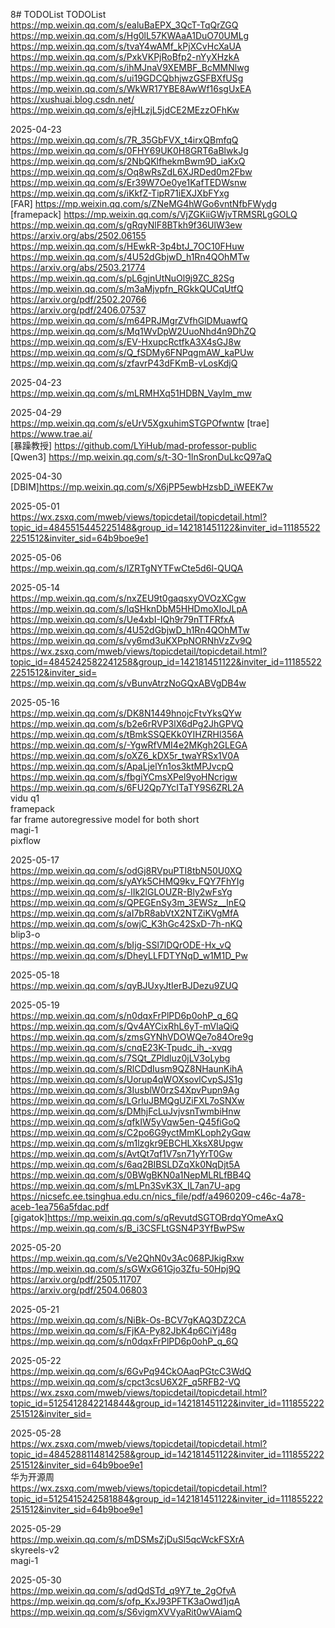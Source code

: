 8# TODOList
TODOList  
https://mp.weixin.qq.com/s/ealuBaEPX_3QcT-TqQrZGQ  
https://mp.weixin.qq.com/s/Hg0lL57KWAaA1DuO70UMLg  
https://mp.weixin.qq.com/s/tvaY4wAMf_kPjXCvHcXaUA  
https://mp.weixin.qq.com/s/PxkVKPjRoBfp2-nYyXHzkA  
https://mp.weixin.qq.com/s/ihMJnaV9XEMBF_BcMMNlwg  
https://mp.weixin.qq.com/s/ui19GDCQbhjwzGSFBXfUSg  
https://mp.weixin.qq.com/s/WkWR17YBE8AwWf16sgUxEA  
https://xushuai.blog.csdn.net/  
https://mp.weixin.qq.com/s/ejHLzjL5jdCE2MEzzOFhKw  

2025-04-23  
https://mp.weixin.qq.com/s/7R_35GbFVX_t4irxQBmfqQ  
https://mp.weixin.qq.com/s/0FHY69UK0H8GRT6aBlwkJg  
https://mp.weixin.qq.com/s/2NbQKlfhekmBwm9D_iaKxQ  
https://mp.weixin.qq.com/s/Oq8wRsZdL6XJRDed0m2Fbw  
https://mp.weixin.qq.com/s/Er39W7Oe0ye1KafTEDWsnw  
https://mp.weixin.qq.com/s/iKkfZ-TipR71iEXJXbFYxg  
[FAR] https://mp.weixin.qq.com/s/ZNeMG4hWGo6vntNfbFWydg   
[framepack] https://mp.weixin.qq.com/s/VjZGKiiGWjvTRMSRLgGOLQ   
https://mp.weixin.qq.com/s/gRqyNlF8BTkh9f36UlW3ew  
https://arxiv.org/abs/2502.06155  
https://mp.weixin.qq.com/s/HEwkR-3p4btJ_7OC10FHuw  
https://mp.weixin.qq.com/s/4U52dGbjwD_h1Rn4QOhMTw  
https://arxiv.org/abs/2503.21774  
https://mp.weixin.qq.com/s/pL6gjnUtNuOl9j9ZC_82Sg  
https://mp.weixin.qq.com/s/m3aMjvpfn_RGkkQUCqUtfQ  
https://arxiv.org/pdf/2502.20766  
https://arxiv.org/pdf/2406.07537  
https://mp.weixin.qq.com/s/m64PRJMgrZVfhGlDMuawfQ  
https://mp.weixin.qq.com/s/Mq1WvDpW2UuoNhd4n9DhZQ  
https://mp.weixin.qq.com/s/EV-HxupcRctfkA3X4sGJ8w  
https://mp.weixin.qq.com/s/Q_fSDMy6FNPqgmAW_kaPUw  
https://mp.weixin.qq.com/s/zfavrP43dFKmB-vLosKdjQ  

2025-04-23  
https://mp.weixin.qq.com/s/mLRMHXq51HDBN_Vaylm_mw  

2025-04-29  
https://mp.weixin.qq.com/s/eUrV5XgxuhimSTGPOfwntw
[trae] https://www.trae.ai/  
[暴躁教授] https://github.com/LYiHub/mad-professor-public  
[Qwen3] https://mp.weixin.qq.com/s/t-3O-1lnSronDuLkcQ97aQ  

2025-04-30  
[DBIM]https://mp.weixin.qq.com/s/X6jPP5ewbHzsbD_iWEEK7w  

2025-05-01  
https://wx.zsxq.com/mweb/views/topicdetail/topicdetail.html?topic_id=4845515445225148&group_id=142181451122&inviter_id=111855222251512&inviter_sid=64b9boe9e1  

2025-05-06  
https://mp.weixin.qq.com/s/IZRTgNYTFwCte5d6l-QUQA  

2025-05-14  
https://mp.weixin.qq.com/s/nxZEU9t0gaqsxyOVOzXCgw  
https://mp.weixin.qq.com/s/lqSHknDbM5HHDmoXIoJLpA  
https://mp.weixin.qq.com/s/Ue4xbI-IQh9r79nTTFRfxA  
https://mp.weixin.qq.com/s/4U52dGbjwD_h1Rn4QOhMTw  
https://mp.weixin.qq.com/s/vy6md3uKXPpNORNhVzZv9Q  
https://wx.zsxq.com/mweb/views/topicdetail/topicdetail.html?topic_id=4845242582241258&group_id=142181451122&inviter_id=111855222251512&inviter_sid=  
https://mp.weixin.qq.com/s/vBunvAtrzNoGQxABVgDB4w  

2025-05-16  
https://mp.weixin.qq.com/s/DK8N1449hnojcFtvYksQYw  
https://mp.weixin.qq.com/s/b2e6rRVP3lX6dPg2JhGPVQ  
https://mp.weixin.qq.com/s/tBmkSSQEKk0YIHZRHl356A  
https://mp.weixin.qq.com/s/-YgwRfVMI4e2MKgh2GLEGA  
https://mp.weixin.qq.com/s/oXZ6_kDX5r_twaYRSx1V0A  
https://mp.weixin.qq.com/s/ApaLjelYn1os3ktMPJvcpQ  
https://mp.weixin.qq.com/s/fbgiYCmsXPel9yoHNcrigw  
https://mp.weixin.qq.com/s/6FU2Qp7YcITaTY9S6ZRL2A  
vidu q1  
framepack  
far frame autoregressive model for both short  
magi-1  
pixflow  

2025-05-17  
https://mp.weixin.qq.com/s/odGj8RVpuPTI8tbN50U0XQ  
https://mp.weixin.qq.com/s/yAYk5CHMQ9kv_FQY7FhYIg  
https://mp.weixin.qq.com/s/-lIk2lGLOUZR-Bly2wFsYg  
https://mp.weixin.qq.com/s/QPEGEnSy3m_3EWSz__lnEQ  
https://mp.weixin.qq.com/s/aI7bR8abVtX2NTZiKVgMfA  
https://mp.weixin.qq.com/s/owjC_K3hGc42SxD-7h-nKQ  
blip3-o  
https://mp.weixin.qq.com/s/bIjg-SSl7lDQrODE-Hx_vQ  
https://mp.weixin.qq.com/s/DheyLLFDTYNqD_w1M1D_Pw    

2025-05-18  
https://mp.weixin.qq.com/s/qyBJUxyJtIerBJDezu9ZUQ  

2025-05-19  
https://mp.weixin.qq.com/s/n0dqxFrPlPD6p0ohP_q_6Q  
https://mp.weixin.qq.com/s/Qv4AYCixRhL6yT-mVlaQiQ  
https://mp.weixin.qq.com/s/zmsGYNhVDOWQe7o84Ore9g  
https://mp.weixin.qq.com/s/cnqE23K-Tpudc_ih_-xvqg  
https://mp.weixin.qq.com/s/7SQt_ZPldluz0jLV3oLybg  
https://mp.weixin.qq.com/s/RlCDdIusm9QZ8NHaunKihA  
https://mp.weixin.qq.com/s/Uorup4qWOXsovlCvpSJS1g  
https://mp.weixin.qq.com/s/3IusblW0rzS4XpvPupn9Ag  
https://mp.weixin.qq.com/s/LGrluJBMQgUZiFXL7oSNXw  
https://mp.weixin.qq.com/s/DMhjFcLuJvjvsnTwmbiHnw  
https://mp.weixin.qq.com/s/qfkIW5yVqw5en-Q45fiGoQ  
https://mp.weixin.qq.com/s/C2po6G9yctMmKLoph2yGqw  
https://mp.weixin.qq.com/s/m1lzgkr9EBCHLXksX8Upgw  
https://mp.weixin.qq.com/s/AvtQt7qf1V7sn71yYrT0Gw  
https://mp.weixin.qq.com/s/6aq2BIBSLDZqXk0NqDjt5A  
https://mp.weixin.qq.com/s/0BWgBKN0a1NepMLRLfBB4Q  
https://mp.weixin.qq.com/s/mLPn3SvK3X_IL7an7U-apg  
https://nicsefc.ee.tsinghua.edu.cn/nics_file/pdf/a4960209-c46c-4a78-aceb-1ea756a5fdac.pdf  
[gigatok]https://mp.weixin.qq.com/s/qRevutdSGTOBrdqYOmeAxQ  
https://mp.weixin.qq.com/s/B_i3CSFLtGSN4P3YfBwPSw  

2025-05-20  
https://mp.weixin.qq.com/s/Ve2QhN0v3Ac068PJkigRxw  
https://mp.weixin.qq.com/s/sGWxG61Gjo3Zfu-50Hpj9Q  
https://arxiv.org/pdf/2505.11707  
https://arxiv.org/pdf/2504.06803  

2025-05-21  
https://mp.weixin.qq.com/s/NiBk-Os-BCV7gKAQ3DZ2CA  
https://mp.weixin.qq.com/s/FjKA-Py82JbK4p6CiYj48g  
https://mp.weixin.qq.com/s/n0dqxFrPlPD6p0ohP_q_6Q  

2025-05-22  
https://mp.weixin.qq.com/s/6GvPq94CkOAaqPGtcC3WdQ  
https://mp.weixin.qq.com/s/cpct3csU6X2F_q5RFB2-VQ  
https://wx.zsxq.com/mweb/views/topicdetail/topicdetail.html?topic_id=5125412842214844&group_id=142181451122&inviter_id=111855222251512&inviter_sid=  

2025-05-28  
https://wx.zsxq.com/mweb/views/topicdetail/topicdetail.html?topic_id=4845288114814258&group_id=142181451122&inviter_id=111855222251512&inviter_sid=64b9boe9e1  
华为开源周  
https://wx.zsxq.com/mweb/views/topicdetail/topicdetail.html?topic_id=5125415242581884&group_id=142181451122&inviter_id=111855222251512&inviter_sid=64b9boe9e1  

2025-05-29  
https://mp.weixin.qq.com/s/mDSMsZjDuSl5qcWckFSXrA  
skyreels-v2  
magi-1  

2025-05-30  
https://mp.weixin.qq.com/s/qdQdSTd_q9Y7_te_2gOfvA  
https://mp.weixin.qq.com/s/ofp_KxJ93PFTK3aOwd1jqA  
https://mp.weixin.qq.com/s/S6vigmXVVyaRit0wVAiamQ  
